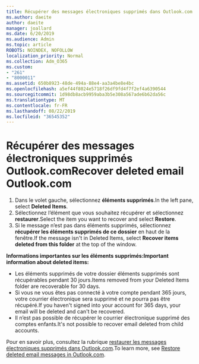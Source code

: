 ```yaml
---
title: Récupérer des messages électroniques supprimés dans Outlook.com
ms.author: daeite
author: daeite
manager: joallard
ms.date: 6/20/2019
ms.audience: Admin
ms.topic: article
ROBOTS: NOINDEX, NOFOLLOW
localization_priority: Normal
ms.collection: Adm_O365
ms.custom:
- "261"
- "8000011"
ms.assetid: 650b8923-48de-494a-88e4-aa3a4be8e4bc
ms.openlocfilehash: a5ef44f8024e5718f26df9fd4f7f2ef4a6390544
ms.sourcegitcommit: 1d98db8acb9959aba3b5e308a567ade6b62da56c
ms.translationtype: MT
ms.contentlocale: fr-FR
ms.lasthandoff: 08/22/2019
ms.locfileid: "36545352"
---
```

# <a name="recover-deleted-email-outlookcom"></a><span data-ttu-id="a13a9-102">Récupérer des messages électroniques supprimés Outlook.com</span><span class="sxs-lookup"><span data-stu-id="a13a9-102">Recover deleted email Outlook.com</span></span>

1. <span data-ttu-id="a13a9-103">Dans le volet gauche, sélectionnez **éléments supprimés**.</span><span class="sxs-lookup"><span data-stu-id="a13a9-103">In the left pane, select **Deleted Items**.</span></span>
2. <span data-ttu-id="a13a9-104">Sélectionnez l’élément que vous souhaitez récupérer et sélectionnez **restaurer**.</span><span class="sxs-lookup"><span data-stu-id="a13a9-104">Select the item you want to recover and select **Restore**.</span></span>
3. <span data-ttu-id="a13a9-105">Si le message n’est pas dans éléments supprimés, sélectionnez **récupérer les éléments supprimés de ce dossier** en haut de la fenêtre.</span><span class="sxs-lookup"><span data-stu-id="a13a9-105">If the message isn't in Deleted Items, select **Recover items deleted from this folder** at the top of the window.</span></span>

 <span data-ttu-id="a13a9-106">**Informations importantes sur les éléments supprimés:**</span><span class="sxs-lookup"><span data-stu-id="a13a9-106">**Important information about deleted items:**</span></span>
  
- <span data-ttu-id="a13a9-107">Les éléments supprimés de votre dossier éléments supprimés sont récupérables pendant 30 jours.</span><span class="sxs-lookup"><span data-stu-id="a13a9-107">Items removed from your Deleted Items folder are recoverable for 30 days.</span></span>
- <span data-ttu-id="a13a9-108">Si vous ne vous êtes pas connecté à votre compte pendant 365 jours, votre courrier électronique sera supprimé et ne pourra pas être récupéré.</span><span class="sxs-lookup"><span data-stu-id="a13a9-108">If you haven't signed into your account for 365 days, your email will be deleted and can't be recovered.</span></span>
- <span data-ttu-id="a13a9-109">Il n’est pas possible de récupérer le courrier électronique supprimé des comptes enfants.</span><span class="sxs-lookup"><span data-stu-id="a13a9-109">It's not possible to recover email deleted from child accounts.</span></span>

<span data-ttu-id="a13a9-110">Pour en savoir plus, consultez la rubrique [restaurer les messages électroniques supprimés dans Outlook.com](https://support.office.com/article/cf06ab1b-ae0b-418c-a4d9-4e895f83ed50?wt.mc_id=Office_Outlook_com_Alchemy).</span><span class="sxs-lookup"><span data-stu-id="a13a9-110">To learn more, see [Restore deleted email messages in Outlook.com](https://support.office.com/article/cf06ab1b-ae0b-418c-a4d9-4e895f83ed50?wt.mc_id=Office_Outlook_com_Alchemy).</span></span>